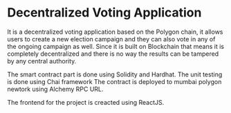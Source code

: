 # Decentralized Voting Application

It is a decentralized voting application based on the Polygon chain, it allows users to create a new election campaign and they can also vote in any of the ongoing campaign as well. Since it is built on Blockchain that means it is completely decentralized and there is no way the results can be tampered by any central authority.

The smart contract part is done using Solidity and Hardhat. The unit testing is done using Chai framework The contract is deployed to mumbai polygon newtork using Alchemy RPC URL. 

The frontend for the project is creacted using ReactJS.

